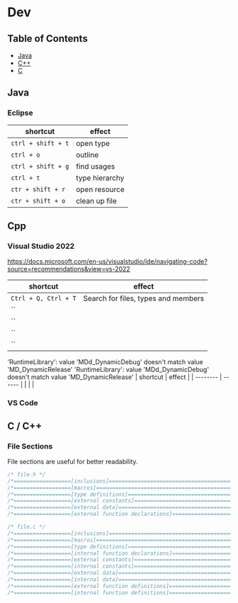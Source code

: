 # Dev

## Table of Contents

- [Java](#java)
- [C++](#cpp)
- [C](#c)

## Java

### Eclipse

| shortcut           | effect         |
| ------------------ | -------------- |
| `ctrl + shift + t` | open type      |
| `ctrl + o`         | outline        |
| `ctrl + shift + g` | find usages    |
| `ctrl + t`         | type hierarchy |
| `ctr + shift + r`  | open resource  |
| `ctr + shift + o`  | clean up file  |

## Cpp

### Visual Studio 2022

https://docs.microsoft.com/en-us/visualstudio/ide/navigating-code?source=recommendations&view=vs-2022

| shortcut             | effect                              |
| -------------------- | ----------------------------------- |
| `Ctrl + Q, Ctrl + T` | Search for files, types and members |
| ``                   |                                     |
| ``                   |                                     |
| ``                   |                                     |
| ``                   |                                     |



'RuntimeLibrary': value 'MDd_DynamicDebug' doesn't match value 'MD_DynamicRelease'
'RuntimeLibrary': value 'MDd_DynamicDebug' doesn't match value 'MD_DynamicRelease' 
| shortcut | effect |
| -------- | ------ |
|          |        |

### VS Code

## C / C++

### File Sections

File sections are useful for better readability.


```c
/* file.h */
/*==================[inclusions]============================================*/
/*==================[macros]================================================*/
/*==================[type definitions]======================================*/
/*==================[external constants]====================================*/
/*==================[external data]=========================================*/
/*==================[external function declarations]========================*/
```

```c
/* file.c */
/*==================[inclusions]============================================*/
/*==================[macros]================================================*/
/*==================[type definitions]======================================*/
/*==================[internal function declarations]========================*/
/*==================[external constants]====================================*/
/*==================[internal constants]====================================*/
/*==================[external data]=========================================*/
/*==================[internal data]=========================================*/
/*==================[external function definitions]=========================*/
/*==================[internal function definitions]=========================*/
```


